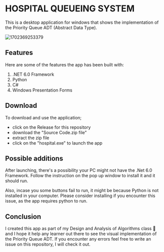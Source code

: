 # HOSPITAL QUEUEING SYSTEM

This is a desktop application for windows that shows the implementation of the Priority Queue ADT (Abstract Data Type). 

![1702369253379](https://github.com/mulwa06/Hospital-Queueing-System/assets/91142002/7768896d-614b-4922-b86f-8fb9604ca3cb)

## Features

Here are some of the features the app has been built with:

1. .NET 6.0 Framework
2. Python
3. C#
4. Windows Presentation Forms

## Download

To download and use the application; 
- click on the Release for this repository
- download the "Source Code.zip file"
- extract the zip file
- click on the "hospital.exe" to launch the app

## Possible additions

After launching, there's a possibility your PC might not have the .Net 6.0 Framework. Follow the instruction on the pop up window to install it and it should run.

Also, incase you some buttons fail to run, it might be because Python is not installed in your computer. Please consider installing if you encounter this issue, as the app requires python to run.

## Conclusion

I created this app as part of my Design and Analysis of Algorithms class 💯 and I hope it help any learner out there to see the visual implementation of the Priority Queue ADT.
If you encounter any errors feel free to write an issue on this repository, I will check it out.
